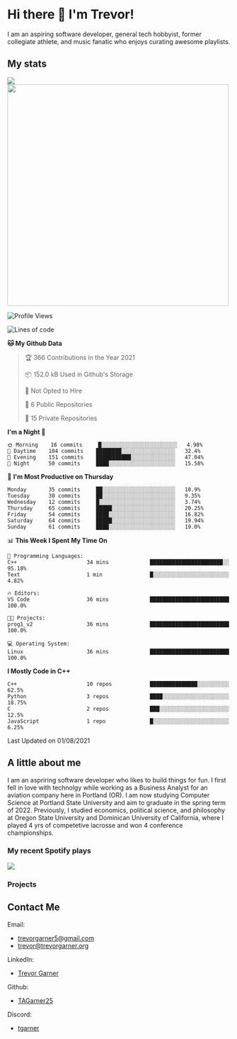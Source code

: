 # Hi there 👋 I'm Trevor!

<!-- brief description -->
I am an aspiring software developer, general tech hobbyist, former collegiate athlete, and music fanatic who enjoys curating awesome playlists.

<!-- Start Coding Stats -->
## My stats
<a href="https://github.com/tagarner25">
  <img align="center" src="https://github-readme-stats.vercel.app/api/top-langs/?username=tagarner25&theme=vue-dark&layout=compact" />
<a href="https://github.com/tagarner25">
  <img align="center" src="https://github-readme-streak-stats.herokuapp.com/?user=tagarner25&theme=vue-dark" width="500" />
</a>
</a>
<!-- <a href="https://github.com/tagarner25">
  <img align="center" src="https://github-readme-stats.vercel.app/api?username=tagarner25&count_private=true&theme=vue-dark&show_icons=true" />
<a /> -->
<!-- Languages WakaTime -->
<!-- <a href="https://wakatime.com"><img src="https://wakatime.com/share/@tagarner25/e28d9d0c-fe43-400a-9619-8a6f77810857.png" /></a> -->

<!--START_SECTION:waka-->
![Profile Views](http://img.shields.io/badge/Profile%20Views-33-blue)

![Lines of code](https://img.shields.io/badge/From%20Hello%20World%20I%27ve%20Written-44824%20lines%20of%20code-blue)

**🐱 My Github Data** 

> 🏆 366 Contributions in the Year 2021
 > 
> 📦 152.0 kB Used in Github's Storage 
 > 
> 🚫 Not Opted to Hire
 > 
> 📜 6 Public Repositories 
 > 
> 🔑 15 Private Repositories  
 > 
**I'm a Night 🦉** 

```text
🌞 Morning    16 commits     █░░░░░░░░░░░░░░░░░░░░░░░░   4.98% 
🌆 Daytime    104 commits    ████████░░░░░░░░░░░░░░░░░   32.4% 
🌃 Evening    151 commits    ███████████░░░░░░░░░░░░░░   47.04% 
🌙 Night      50 commits     ████░░░░░░░░░░░░░░░░░░░░░   15.58%

```
📅 **I'm Most Productive on Thursday** 

```text
Monday       35 commits     ██░░░░░░░░░░░░░░░░░░░░░░░   10.9% 
Tuesday      30 commits     ██░░░░░░░░░░░░░░░░░░░░░░░   9.35% 
Wednesday    12 commits     █░░░░░░░░░░░░░░░░░░░░░░░░   3.74% 
Thursday     65 commits     █████░░░░░░░░░░░░░░░░░░░░   20.25% 
Friday       54 commits     ████░░░░░░░░░░░░░░░░░░░░░   16.82% 
Saturday     64 commits     █████░░░░░░░░░░░░░░░░░░░░   19.94% 
Sunday       61 commits     ████░░░░░░░░░░░░░░░░░░░░░   19.0%

```


📊 **This Week I Spent My Time On** 

```text
💬 Programming Languages: 
C++                      34 mins             ███████████████████████░░   95.18% 
Text                     1 min               █░░░░░░░░░░░░░░░░░░░░░░░░   4.82%

🔥 Editors: 
VS Code                  36 mins             █████████████████████████   100.0%

🐱‍💻 Projects: 
prog1_v2                 36 mins             █████████████████████████   100.0%

💻 Operating System: 
Linux                    36 mins             █████████████████████████   100.0%

```

**I Mostly Code in C++** 

```text
C++                      10 repos            ███████████████░░░░░░░░░░   62.5% 
Python                   3 repos             ████░░░░░░░░░░░░░░░░░░░░░   18.75% 
C                        2 repos             ███░░░░░░░░░░░░░░░░░░░░░░   12.5% 
JavaScript               1 repo              █░░░░░░░░░░░░░░░░░░░░░░░░   6.25%

```



 Last Updated on 01/08/2021
<!--END_SECTION:waka-->
  
<!-- End Coding Stats -->
  
<!-- table of contents -->

<!-- about me -->
## A little about me
I am an aspriring software developer who likes to build things for fun. I first fell in love with technolgy while working as a Business Analyst for an aviation company here in Portland (OR). I am now studying Computer Science at Portland State University and aim to graduate in the spring term of 2022. Previously, I studied economics, political science, and philosophy at Oregon State University and Dominican University of California, where I played 4 yrs of competetive lacrosse and won 4 conference championships.


<!-- ⚡ Fell in love with technology while managing the development of an automated document management system using Microsoft Sharepoint, Outlook, and Adobe Sign
- 🌱 I’m currently learning Computer Science at Portland State University
- 🌱 I previously studied Economics, Political Science, and Philosophy at Oregon State University and Dominican University of California
- 🔭 I’m currently working on C++ programs for my studies
- 🔭 I’m currently working on creating my own github pages website to host my portfolio and resume
- 🤔 I’m looking for help with career ideas and how i can best help serve the dev community
- ⚡ Fun fact: I played lacrosse for 13 years, 4 yrs of which were for ncaa schools
- ⚡ Fun fact: I am the oldest of 3 children
- ⚡ Fun fact: I have over 11,000 songs in my spotify library and over 1,000 playlists -->

### My recent Spotify plays
<a href="https://open.spotify.com/user/537phlhwfk88qqbe8l0j5915p">
  <img align="center" src="https://spotify-recently-played-readme.vercel.app/api?user=537phlhwfk88qqbe8l0j5915p&count=5&width=1000" />
</a>

### Projects

## Contact Me
Email:
  - trevorgarner5@gmail.com
  - trevor@trevorgarner.org

LinkedIn:
  - [Trevor Garner](https://www.linkedin.com/in/trevor-garner-4/)

Github:
  - [TAGarner25](https://github.com/TAGarner25)

<!-- Twitter:
  - [Trevor_5](https://twitter.com/Trevor_5) -->

Discord:
  - [tgarner](https://discordapp.com/users/491416520778448906/)

<!--
**TAGarner25/TAGarner25** is a ✨ _special_ ✨ repository because its `README.md` (this file) appears on your GitHub profile.

Here are some ideas to get you started:

- 🔭 I’m currently working on ...
- 🌱 I’m currently learning computer science at Portland State University
- 👯 I’m looking to collaborate on ...
- 🤔 I’m looking for help with ...
- 💬 Ask me about ...
- 📫 How to reach me: ...
- 😄 Pronouns: ...
- ⚡ Fun fact: I played lacrosse for 4 years at the NCAA level 

During my time there I was fortunate enough to experience the many departments of the company (engineering, finance, management, manufacturing, and production), all of which aided my understanding of many key business drivers in order to develop an automated document management system using Microsoft Sharepoint, Outlook, and Adobe Sign. Because of this experience, 

wakatime
<a href="https://github.com/tagarner25">
  <img align="center" src="https://github-readme-stats.vercel.app/api/wakatime?username=tagarner25&theme=vue-dark&hide_title=true" />
</a>

languages
<a href="https://github.com/tagarner25">
  <img align="center" src="https://github-readme-stats.vercel.app/api/top-langs/?username=tagarner25&theme=vue-dark&layout=compact" />
</a>

streak
</a>
<a href="https://github.com/tagarner25">
  <img align="center" src="https://github-readme-streak-stats.herokuapp.com/?user=tagarner25&theme=vue-dark" />
</a>

-->
